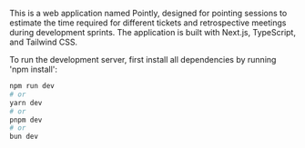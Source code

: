 This is a web application named Pointly, designed for pointing sessions to estimate the time required for different tickets and retrospective meetings during development sprints.
The application is built with Next.js, TypeScript, and Tailwind CSS.



To run the development server, first install all dependencies by running 'npm install':

```bash
npm run dev
# or
yarn dev
# or
pnpm dev
# or
bun dev
```






